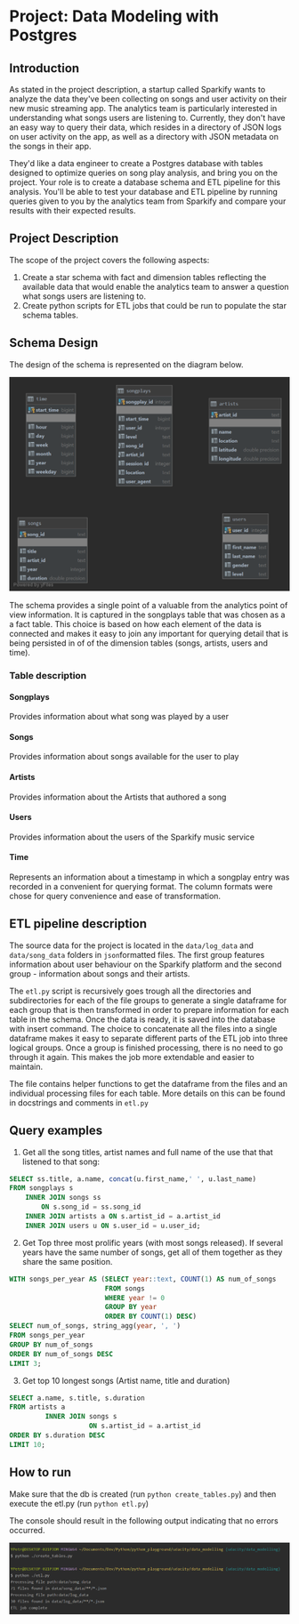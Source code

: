 # Project: Data Modeling with Postgres
## Introduction
As stated in the project description, a startup called Sparkify wants to analyze the data they've been collecting on 
songs and user activity on their new music streaming app. The analytics team is particularly interested in understanding
what songs users are listening to. Currently, they don't have an easy way to query their data, which resides in a 
directory of JSON logs on user activity on the app, as well as a directory with JSON metadata on the songs in their app.

They'd like a data engineer to create a Postgres database with tables designed to optimize queries on song play 
analysis, and bring you on the project. Your role is to create a database schema and ETL pipeline for this analysis. 
You'll be able to test your database and ETL pipeline by running queries given to you by the analytics team from 
Sparkify and compare your results with their expected results.

## Project Description
The scope of the project covers the following aspects:
1. Create a star schema with fact and dimension tables reflecting the available data that would enable the analytics 
team to answer a question what songs users are listening to. 
2. Create python scripts for ETL jobs that could be run to populate the star schema tables.

## Schema Design 
The design of the schema is represented on the diagram below.

![Sparkify star schema](./sparkify_star_schema.png)

The schema provides a single point of a valuable from the analytics point of view information. It is captured in the
songplays table that was chosen as a a fact table. This choice is based on how each element of the data is connected and
makes it easy to join any important for querying detail that is being persisted in of of the dimension tables 
(songs, artists, users and time). 

### Table description

#### Songplays
Provides information about what song was played by a user
#### Songs
Provides information about songs available for the user to play
#### Artists
Provides information about the Artists that authored a song
#### Users
Provides information about the users of the Sparkify music service
#### Time
Represents an information about a timestamp in which a songplay entry was recorded in a convenient for querying format.
The column formats were chose for query convenience and ease of transformation.

## ETL pipeline description
The source data for the project is located in the `data/log_data` and `data/song_data` folders in `json`formatted files.
The first group features information about user behaviour on the Sparkify platform and the second group - information
about songs and their artists.

The `etl.py` script is recursively goes trough all the directories and subdirectories for each of the file groups to
generate a single dataframe for each group that is then transformed in order to prepare information for each table in
the schema. Once the data is ready, it is saved into the database with insert command.
The choice to concatenate all the files into a single dataframe makes it easy to separate different parts of the ETL job into
three logical groups. Once a group is finished processing, there is no need to go through it again. This makes the job
more extendable and easier to maintain.

The file contains helper functions to get the dataframe from the files and an individual processing files for each table.
More details on this can be found in docstrings and comments in `etl.py`

## Query examples

1. Get all the song titles, artist names and full name of the use that that listened to that song:

~~~~sql
SELECT ss.title, a.name, concat(u.first_name,' ', u.last_name)
FROM songplays s
    INNER JOIN songs ss
        ON s.song_id = ss.song_id
    INNER JOIN artists a ON s.artist_id = a.artist_id
    INNER JOIN users u ON s.user_id = u.user_id;
~~~~

2. Get Top three most prolific years (with most songs released). If several years have the same number of songs,
get all of them together as they share the same position.

~~~~sql
WITH songs_per_year AS (SELECT year::text, COUNT(1) AS num_of_songs
                        FROM songs
                        WHERE year != 0
                        GROUP BY year
                        ORDER BY COUNT(1) DESC)
SELECT num_of_songs, string_agg(year, ', ')
FROM songs_per_year
GROUP BY num_of_songs
ORDER BY num_of_songs DESC
LIMIT 3;
~~~~

3. Get top 10 longest songs (Artist name, title and duration)

~~~~sql
SELECT a.name, s.title, s.duration
FROM artists a
         INNER JOIN songs s
                    ON s.artist_id = a.artist_id
ORDER BY s.duration DESC
LIMIT 10;
~~~~

## How to run
 Make sure that the db is created (run `python create_tables.py`) and then execute the etl.py (run `python etl.py`)
 
 The console should result in the following output indicating that no errors occurred.
 

 ![Execution results](./execution%20results.png)